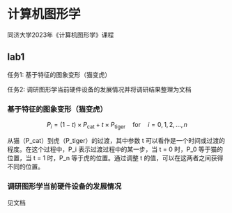 # 计算机图形学

同济大学2023年《计算机图形学》课程

## lab1

任务1: 基于特征的图象变形（猫变虎）

任务2: 调研图形学当前硬件设备的发展情况并将调研结果整理为文档

### 基于特征的图象变形（猫变虎）

$$
P_{i} = (1-t) \times P_{\text{cat}} + t \times P_{\text{tiger}} \quad \text{for} \quad i = 0, 1, 2, \ldots, n
$$

从猫（P_cat）到虎（P_tiger）的过渡，其中参数 t 可以看作是一个时间或过渡的程度。在这个过程中，P_i 表示过渡过程中的某一步，当 t = 0 时，P_0 等于猫的位置，当 t = 1 时，P_n 等于虎的位置。通过调整 t 的值，可以在这两者之间获得不同的位置。

### 调研图形学当前硬件设备的发展情况

见文档
